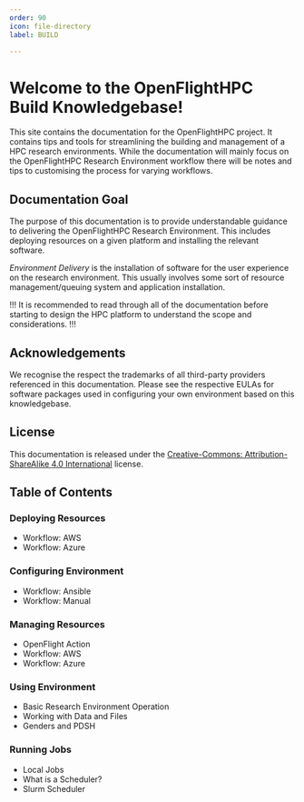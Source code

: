 ```yaml
---
order: 90
icon: file-directory
label: BUILD

---
```

# Welcome to the OpenFlightHPC Build Knowledgebase!

This site contains the documentation for the OpenFlightHPC project. It contains tips and tools for streamlining the building and management of a HPC research environments. While the documentation will mainly focus on the OpenFlightHPC Research Environment workflow there will be notes and tips to customising the process for varying workflows.

## Documentation Goal

The purpose of this documentation is to provide understandable guidance to delivering the OpenFlightHPC Research Environment. This includes deploying resources on a given platform and installing the relevant software.

_Environment Delivery_ is the installation of software for the user experience on the research environment. This usually involves some sort of resource management/queuing system and application installation.

!!!
It is recommended to read through all of the documentation before starting to design the HPC platform to understand the scope and considerations.
!!!

## Acknowledgements

We recognise the respect the trademarks of all third-party providers referenced in this documentation. Please see the respective EULAs for software packages used in configuring your own environment based on this knowledgebase.

## License

This documentation is released under the [Creative-Commons: Attribution-ShareAlike 4.0 International](https://creativecommons.org/licenses/by-sa/4.0/) license.

## Table of Contents



### Deploying Resources

- Workflow: AWS
- Workflow: Azure

### Configuring Environment

- Workflow: Ansible
- Workflow: Manual

### Managing Resources

- OpenFlight Action
- Workflow: AWS
- Workflow: Azure

### Using Environment

- Basic Research Environment Operation
- Working with Data and Files
- Genders and PDSH

### Running Jobs

- Local Jobs
- What is a Scheduler?
- Slurm Scheduler



